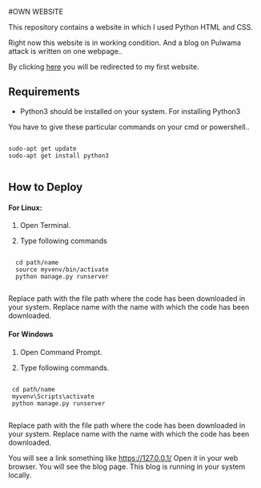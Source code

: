 
#OWN WEBSITE

This repository contains a website in which I used Python HTML and CSS.

Right now this website is in working condition. And a blog on Pulwama attack is written on one webpage.. 

By clicking [here](http://varunsainii.pythonanywhere.com/) you will be redirected to my first website. 

## Requirements
* Python3 should be installed on your system. For installing Python3 


You have to give these particular commands on your cmd or powershell.. 

   ```
   
   sudo-apt get update
   sudo-apt get install python3
   
   
   ```
   
## How to Deploy
 
#### For Linux:

1. Open Terminal.

2. Type following commands
  ```
        
    cd path/name
    source myvenv/bin/activate
    python manage.py runserver 
        
  ```
        
Replace path with the file path where the code has been downloaded in your system.
Replace name with the name with which the code has been downloaded.
 
#### For Windows


1. Open Command Prompt.

2. Type following commands.
  ```
   
   cd path/name
   myvenv\Scripts\activate
   python manage.py runserver 
   
  ``` 
        
Replace path with the file path where the code has been downloaded in your system.
Replace name with the name with which the code has been downloaded.
 
You will see a link something like https://127.0.0.1/
Open it in your web browser. You will see the blog page. This blog is running in your system locally. 

       
